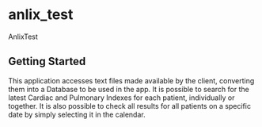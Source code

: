 # anlix_test

AnlixTest

## Getting Started

This application accesses text files made available by the client, converting them into a Database to be used in the app.
It is possible to search for the latest Cardiac and Pulmonary Indexes for each patient, individually or together.
It is also possible to check all results for all patients on a specific date by simply selecting it in the calendar.
